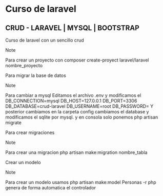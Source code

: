 # Curso de laravel
## CRUD - LARAVEL | MYSQL | BOOTSTRAP

<p>Curso de laravel con un sencillo crud</p>

> [!NOTE]
> Para crear un proyecto con
> composer create-proyect laravel/laravel nombre_proyecto

<p>Para migrar la base de datos</p>

> [!NOTE]
> Para cambiar a mysql
> Editamos el archivo .env y modificamos el
> DB_CONNECTION=mysql
> DB_HOST=127.0.0.1
> DB_PORT=3306
> DB_DATABASE=crud-laravel
> DB_USERNAME=root
> DB_PASSWORD=
> Y posterior cambiamos en la carpeta config cambiamos el database y modificamos el sqlite por mysql. y en consola solo ponemos php artisan migrate

<p>Para crear migraciones</p>

> [!NOTE]
> Para crear una migracion
> php artisan make:migration nombre_tabla

<p>Crear un modelo</p>

> [!NOTE]
> Para crear un modelo usamos
> php artisan make:model Personas -r
> php genera de forma automatica el controlador